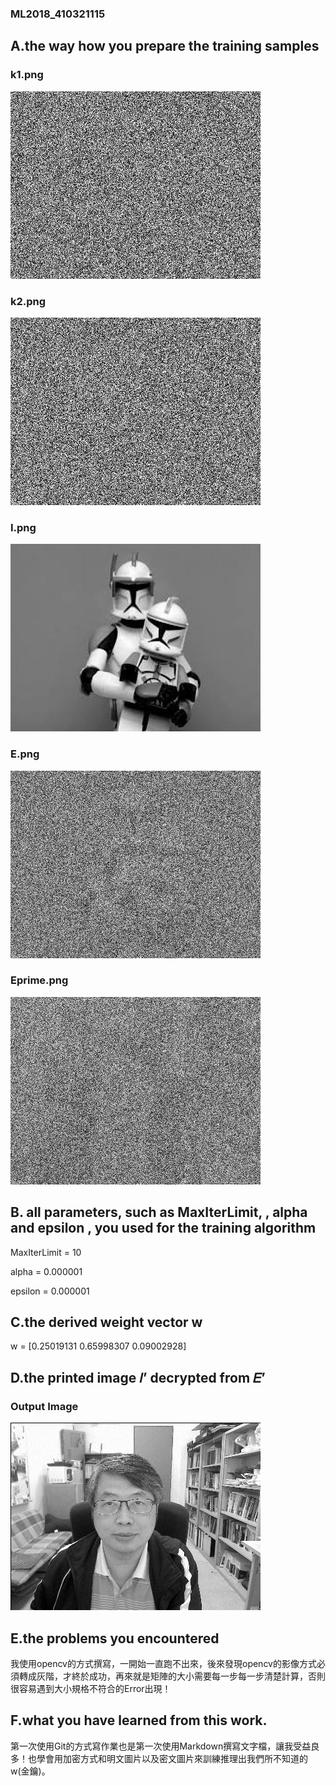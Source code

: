 ### ML2018_410321115 
 
## A.the way how you prepare the training samples  
 
### k1.png   

![Key1.png](https://github.com/RolaJeng/ML2018_410321115/blob/master/Homework%201/key1.png)  
### k2.png   

![Key2.png](https://github.com/RolaJeng/ML2018_410321115/blob/master/Homework%201/key2.png)  
### I.png  

![I.png](https://github.com/RolaJeng/ML2018_410321115/blob/master/Homework%201/I.png)  

### E.png  
 
![E.png](https://github.com/RolaJeng/ML2018_410321115/blob/master/Homework%201/E.png)  

### Eprime.png  
 
![Eprime.png](https://github.com/RolaJeng/ML2018_410321115/blob/master/Homework%201/Eprime.png)  


## B. all parameters, such as MaxIterLimit, , alpha and  epsilon , you used for the training algorithm  


MaxIterLimit = 10  

alpha = 0.000001  

epsilon = 0.000001  


## C.the derived weight vector w  

w = [0.25019131  0.65998307  0.09002928]  

## D.the printed image 𝐼’ decrypted from 𝐸’  

### Output Image  

![image](https://github.com/RolaJeng/ML2018_410321115/blob/master/Homework%201/Output%20Image.png)  


## E.the problems you encountered    

我使用opencv的方式撰寫，一開始一直跑不出來，後來發現opencv的影像方式必須轉成灰階，才終於成功，再來就是矩陣的大小需要每一步每一步清楚計算，否則很容易遇到大小規格不符合的Error出現！  
  
## F.what you have learned from this work.  

第一次使用Git的方式寫作業也是第一次使用Markdown撰寫文字檔，讓我受益良多！也學會用加密方式和明文圖片以及密文圖片來訓練推理出我們所不知道的w(金鑰)。  
